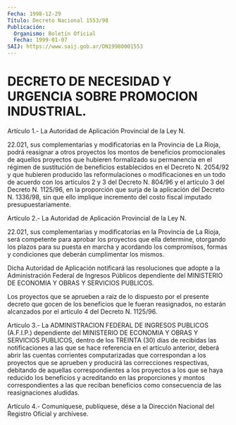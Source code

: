 ```yaml
---
Fecha: 1998-12-29
Título: Decreto Nacional 1553/98
Publicación:
  Organismo: Boletín Oficial
  Fecha: 1999-01-07
SAIJ: https://www.saij.gob.ar/DN19980001553
---
```

# DECRETO DE NECESIDAD Y URGENCIA SOBRE PROMOCION INDUSTRIAL.

<a id="1"></a>
Artículo 1.- La Autoridad de Aplicación Provincial de la Ley N.

22.021, sus complementarias y modificatorias en la Provincia de La Rioja, podrá reasignar a otros proyectos los montos de beneficios promocionales de aquellos proyectos que hubieren formalizado su permanencia en el régimen de sustitución de beneficios establecidos en el Decreto N. 2054/92 y que hubieren producido las reformulaciones o modificaciones en un todo de acuerdo con los artículos 2 y 3 del Decreto N. 804/96 y el artículo 3 del Decreto N. 1125/96, en la proporción que surja de la aplicación del Decreto N. 1336/98, sin que ello implique incremento del costo fiscal imputado presupuestariamente.

<a id="2"></a>
Artículo 2.- La Autoridad de Aplicación Provincial de la Ley N.

22.021, sus complementarias y modificatorias en la Provincia de La Rioja, será competente para aprobar los proyectos que ella determine, otorgando los plazos para su puesta en marcha y acordando los compromisos, formas y condiciones que deberán cumplimentar los mismos.

Dicha Autoridad de Aplicación notificará las resoluciones que adopte a la Administración Federal de Ingresos Públicos dependiente del MINISTERIO DE ECONOMIA Y OBRAS Y SERVICIOS PUBLICOS.

Los proyectos que se aprueben a raíz de lo dispuesto por el presente decreto que gocen de los beneficios que le fueran reasignados, no estarán alcanzados por el artículo 4 del Decreto N. 1125/96.

<a id="3"></a>
Artículo 3.- La ADMINISTRACION FEDERAL DE INGRESOS PUBLICOS (A.F.I.P.) dependiente del MINISTERIO DE ECONOMIA Y OBRAS Y SERVICIOS PUBLICOS, dentro de los TREINTA (30) días de recibidas las notificaciones a las que se hace referencia en el artículo anterior, deberá abrir las cuentas corrientes computarizadas que correspondan a los proyectos que se aprueben y producirá las correcciones respectivas, debitando de aquellas correspondientes a los proyectos a los que se haya reducido los beneficios y acreditando en las proporciones y montos correspondientes a las que reciban beneficios como consecuencia de las reasignaciones aludidas.

<a id="4"></a>
Artículo 4.- Comuníquese, publíquese, dése a la Dirección Nacional del Registro Oficial y archívese.